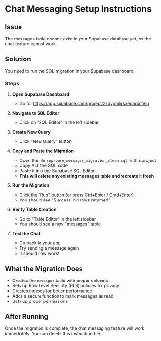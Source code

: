 # Chat Messaging Setup Instructions

## Issue
The messages table doesn't exist in your Supabase database yet, so the chat feature cannot work.

## Solution
You need to run the SQL migration in your Supabase dashboard.

### Steps:

1. **Open Supabase Dashboard**
   - Go to: https://app.supabase.com/project/zzqvgmkrsxedarxpfelu

2. **Navigate to SQL Editor**
   - Click on "SQL Editor" in the left sidebar

3. **Create New Query**
   - Click "New Query" button

4. **Copy and Paste the Migration**
   - Open the file `supabase_messages_migration_clean.sql` in this project
   - Copy ALL the SQL code
   - Paste it into the Supabase SQL Editor
   - **This will delete any existing messages table and recreate it fresh**

5. **Run the Migration**
   - Click the "Run" button (or press Ctrl+Enter / Cmd+Enter)
   - You should see "Success. No rows returned"

6. **Verify Table Creation**
   - Go to "Table Editor" in the left sidebar
   - You should see a new "messages" table

7. **Test the Chat**
   - Go back to your app
   - Try sending a message again
   - It should now work!

## What the Migration Does
- Creates the `messages` table with proper columns
- Sets up Row Level Security (RLS) policies for privacy
- Creates indexes for better performance
- Adds a secure function to mark messages as read
- Sets up proper permissions

## After Running
Once the migration is complete, the chat messaging feature will work immediately. You can delete this instruction file.
